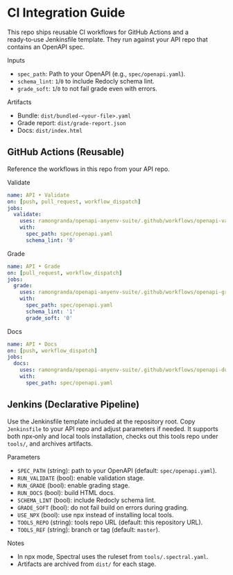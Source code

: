 # CI Integration Guide

This repo ships reusable CI workflows for GitHub Actions and a ready‑to‑use Jenkinsfile template. They run against your API repo that contains an OpenAPI spec.

Inputs

- `spec_path`: Path to your OpenAPI (e.g., `spec/openapi.yaml`).
- `schema_lint`: `1`/`0` to include Redocly schema lint.
- `grade_soft`: `1`/`0` to not fail grade even with errors.

Artifacts

- Bundle: `dist/bundled-<your-file>.yaml`
- Grade report: `dist/grade-report.json`
- Docs: `dist/index.html`

## GitHub Actions (Reusable)

Reference the workflows in this repo from your API repo.

Validate

```yaml
name: API • Validate
on: [push, pull_request, workflow_dispatch]
jobs:
  validate:
    uses: ramongranda/openapi-anyenv-suite/.github/workflows/openapi-validate.yml@master
    with:
      spec_path: spec/openapi.yaml
      schema_lint: '0'
```

Grade

```yaml
name: API • Grade
on: [pull_request, workflow_dispatch]
jobs:
  grade:
    uses: ramongranda/openapi-anyenv-suite/.github/workflows/openapi-grade.yml@master
    with:
      spec_path: spec/openapi.yaml
      schema_lint: '1'
      grade_soft: '0'
```

Docs

```yaml
name: API • Docs
on: [push, workflow_dispatch]
jobs:
  docs:
    uses: ramongranda/openapi-anyenv-suite/.github/workflows/openapi-docs.yml@master
    with:
      spec_path: spec/openapi.yaml
```

## Jenkins (Declarative Pipeline)
Use the Jenkinsfile template included at the repository root. Copy `Jenkinsfile` to your API repo and adjust parameters if needed. It supports both npx‑only and local tools installation, checks out this tools repo under `tools/`, and archives artifacts.

Parameters
- `SPEC_PATH` (string): path to your OpenAPI (default: `spec/openapi.yaml`).
- `RUN_VALIDATE` (bool): enable validation stage.
- `RUN_GRADE` (bool): enable grading stage.
- `RUN_DOCS` (bool): build HTML docs.
- `SCHEMA_LINT` (bool): include Redocly schema lint.
- `GRADE_SOFT` (bool): do not fail build on errors during grading.
- `USE_NPX` (bool): use npx instead of installing local tools.
- `TOOLS_REPO` (string): tools repo URL (default: this repository URL).
- `TOOLS_REF` (string): branch or tag (default: `master`).

Notes
- In npx mode, Spectral uses the ruleset from `tools/.spectral.yaml`.
- Artifacts are archived from `dist/` for each stage.
